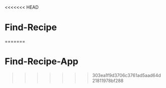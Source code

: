 <<<<<<< HEAD
# Find-Recipe
=======
# Find-Recipe-App
>>>>>>> 303ea1f9d3706c3761ad5aad64d21811978bf288
